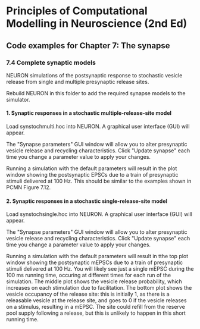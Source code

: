 # Principles of Computational Modelling in Neuroscience (2nd Ed)

## Code examples for Chapter 7: The synapse

### 7.4 Complete synaptic models

NEURON simulations of the postsynaptic response to stochastic vesicle release from single and multiple presynaptic release sites.

Rebuild NEURON in this folder to add the required synapse models to the simulator.

#### 1. Synaptic responses in a stochastic multiple-release-site model

Load synstochmulti.hoc into NEURON. A graphical user interface (GUI) will appear.

The "Synapse parameters" GUI window will allow you to alter presynaptic vesicle release and recycling characteristics. Click "Update synapse" each time you change a parameter value to apply your changes.

Running a simulation with the default parameters will result in the plot window showing the postsynaptic EPSCs due to a train of presynaptic stimuli delivered at 100 Hz. This should be similar to the examples shown in PCMN Figure 7.12.

#### 2. Synaptic responses in a stochastic single-release-site model

Load synstochsingle.hoc into NEURON. A graphical user interface (GUI) will appear.

The "Synapse parameters" GUI window will allow you to alter presynaptic vesicle release and recycling characteristics. Click "Update synapse" each time you change a parameter value to apply your changes.

Running a simulation with the default parameters will result in tthe top plot window showing the postsynaptic mEPSCs due to a train of presynaptic stimuli delivered at 100 Hz. You will likely see just a single mEPSC during the 100 ms running time, occuring at different times for each run of the simulation. The middle plot shows the vesicle release probability, which increases on each stimulation due to facilitation. The bottom plot shows the vesicle occupancy of the release site: this is initially 1, as there is a releasable vesicle at the release site, and goes to 0 if the vesicle releases on a stimulus, resulting in a mEPSC. The site could refill from the reserve pool supply following a release, but this is unlikely to happen in this short running time.